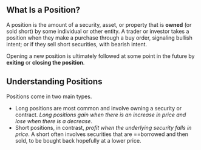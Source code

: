 ## What Is a Position?

A position is the amount of a security, asset, or property that is **owned** (or sold short) by some individual or other entity. A trader or investor takes a position when they make a purchase through a buy order, signaling bullish intent; or if they sell short securities, with bearish intent.

Opening a new position is ultimately followed at some point in the future by **exiting** or **closing the position**.

## Understanding Positions

Positions come in two main types.

- Long positions are most common and involve owning a security or contract. _Long positions gain when there is an increase in price and lose when there is a decrease_.
- Short positions, in contrast, _profit when the underlying security falls in price_. A short often involves securities that are ==borrowed and then sold, to be bought back hopefully at a lower price.
